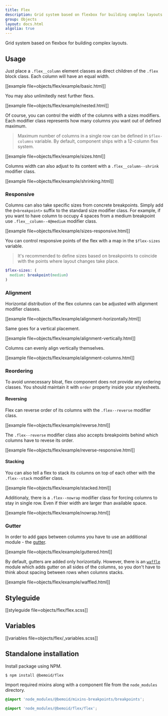 ```yaml
---
title: Flex
description: Grid system based on flexbox for building complex layouts
group: Objects
layout: docs.html
algolia: true
---
```


Grid system based on flexbox for building complex layouts.

## Usage

Just place a `.flex__column` element classes as direct children of the `.flex` block class. Each column will have an equal width.

[[example file=objects/flex/example/basic.html]]

You may also unlimitedly nest further flexs.

[[example file=objects/flex/example/nested.html]]

Of course, you can control the width of the columns with a sizes modifiers. Each modifier class represents how many columns you want out of defined maximum.

> Maximum number of columns in a single row can be defined in `$flex-columns` variable. By default, component ships with a 12-column flex system.

[[example file=objects/flex/example/sizes.html]]

Columns width can also adjust to its content with a `.flex__column--shrink` modifier class.

[[example file=objects/flex/example/shrinking.html]]

### Responsive

Columns can also take specific sizes from concrete breakpoints. Simply add the `@<breakpoint>` suffix to the standard size modifier class. For example, if you want to have column to occupy 4 spaces from a medium breakpoint use `.flex__column--4@medium` modifier class.

[[example file=objects/flex/example/sizes-responsive.html]]

You can control responsive points of the flex with a map in the `$flex-sizes` variable.

> It's recommended to define sizes based on breakpoints to coincide with the points where layout changes take place.

```scss
$flex-sizes: (
  medium: breakpoint(medium)
)
```

### Alignment

Horizontal distribution of the flex columns can be adjusted with alignment modifier classes.

[[example file=objects/flex/example/alignment-horizontally.html]]

Same goes for a vertical placement.

[[example file=objects/flex/example/alignment-vertically.html]]

Columns can evenly align vertically themselves.

[[example file=objects/flex/example/alignment-columns.html]]

### Reordering

To avoid unnecessary bloat, flex component does not provide any ordering classes. You should maintain it with `order` property inside your stylesheets.

#### Reversing

Flex can reverse order of its columns with the `.flex--reverse` modifier class.

[[example file=objects/flex/example/reverse.html]]

The `.flex--reverse` modifier class also accepts breakpoints behind which columns have to revese its order.

[[example file=objects/flex/example/reverse-responsive.html]]

#### Stacking

You can also tell a flex to stack its columns on top of each other with the `.flex--stack` modifier class.

[[example file=objects/flex/example/stacked.html]]

Additionaly, there is a `.flex--nowrap` modifier class for forcing columns to stay in single row. Even if thier width are larger than available space.

[[example file=objects/flex/example/nowrap.html]]

### Gutter

In order to add gaps between columns you have to use an additional module - the [gutter](/docs/gutter).

[[example file=objects/flex/example/guttered.html]]

By default, gutters are added only horizontally. However, there is an [`waffle`](/docs/waffle) module which adds gutter on all sides of the columns, so you don't have to think about spacing between rows when columns stacks.

[[example file=objects/flex/example/waffled.html]]

## Styleguide

[[styleguide file=objects/flex/flex.scss]]

## Variables

[[variables file=objects/flex/_variables.scss]]

## Standalone installation

Install package using NPM.

```bash
$ npm install @bemoid/flex
```

Import required mixins along with a component file from the `node_modules` directory.

```scss
@import 'node_modules/@bemoid/mixins-breakpoints/breakpoints';

@import 'node_modules/@bemoid/flex/flex';
```
